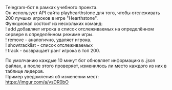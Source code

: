 Telegram-бот в рамках учебного проекта. <br>
Он использует API сайта playhearthstone для того, чтобы отслеживать 200 лучших игроков в игре "Hearthstone". <br>
Функционал состоит из нескольких команд: <br>
! add <nick> <server> <mode> добавляет игрока в список отслеживаемых на определённом сервере в определённом режиме игры. <br>
! remove <nick> <server> <mode> - аналогично, удаляет игрока.  <br>
! showtracklist - список отслеживаемых <br>
! track <nick> <server> <mode> - возвращает ранг игрока в топ 200.

По умолчанию каждые 10 минут бот обновляет информацию в .json файлах, а после этого проверяет, изменилось ли место каждого из них в таблице лидеров. <br>
Пример уведомления об изменении мест: <br>
https://imgur.com/a/vsDR0bO <br>
